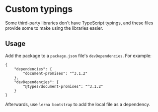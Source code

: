 # Custom typings

Some third-party libraries don't have TypeScript typings, and
these files provide some to make using the libraries easier.

## Usage
Add the package to a `package.json` file's `devDependencies`.
For example:
```
{
	"dependencies": {
		"document-promises": "^3.1.2"
	},
	"devDependencies": {
		"@types/document-promises": "^3.1.2"
	}
}
```

Afterwards, use `lerna bootstrap` to add the local file as a dependency.

